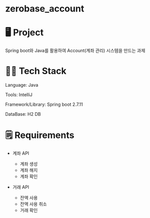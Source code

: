 # zerobase_account

# 🖥️ Project
Spring boot와 Java를 활용하여 Account(계좌 관리) 시스템을 만드는 과제

# 👩‍💻 Tech Stack
Language: Java

Tools: IntelliJ

Framework/Library: Spring boot 2.7.11

DataBase: H2 DB

# 🗒️ Requirements
* 계좌 API
  * 계좌 생성
  * 계좌 해지
  * 계좌 확인
  
* 거래 API
  * 잔액 사용
  * 잔액 사용 취소
  * 거래 확인
